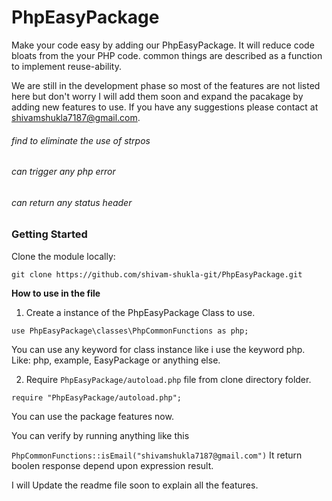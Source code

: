 # PhpEasyPackage
Make your code easy by adding our PhpEasyPackage. It will reduce code bloats from the your PHP code. common things are described as a function to implement reuse-ability.


We are still in the development phase so most of the features are not listed here but don't worry I will add them soon and expand the pacakage by adding new features to use. If you have any suggestions please contact at shivamshukla7187@gmail.com.

###### find to eliminate the use of strpos
###### can trigger any php error
###### can return any status header

### Getting Started
Clone the module locally:
```
git clone https://github.com/shivam-shukla-git/PhpEasyPackage.git
```

**How to use in the file**


1. Create a instance of the PhpEasyPackage Class to use.

`use PhpEasyPackage\classes\PhpCommonFunctions as php;`

You can use any keyword for class instance like i use the keyword php. Like: php, example, EasyPackage or anything else.

2. Require `PhpEasyPackage/autoload.php` file from clone directory folder.

`require "PhpEasyPackage/autoload.php";`

You can use the package features now.

You can verify by running anything like this

`PhpCommonFunctions::isEmail("shivamshukla7187@gmail.com")` It return boolen response depend upon expression result.

I will Update the readme file soon to explain all the features.